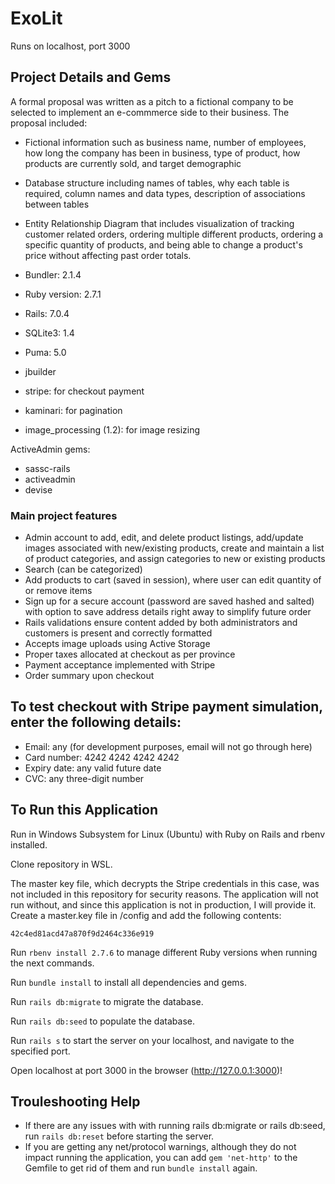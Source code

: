 # ExoLit
Runs on localhost, port 3000

## Project Details and Gems
A formal proposal was written as a pitch to a fictional company to be selected to implement an e-commmerce side to their business. The proposal included:
* Fictional information such as business name, number of employees, how long the company has been in business, type of product, how products are currently sold, and target demographic
* Database structure including names of tables, why each table is required, column names and data types, description of associations between tables
* Entity Relationship Diagram that includes visualization of tracking customer related orders, ordering multiple different products, ordering a specific quantity of products, and being able to change a product's price without affecting past order totals.

* Bundler: 2.1.4
* Ruby version: 2.7.1
* Rails: 7.0.4
* SQLite3: 1.4
* Puma: 5.0
* jbuilder
* stripe: for checkout payment
* kaminari: for pagination
* image_processing (1.2): for image resizing

ActiveAdmin gems:
* sassc-rails
* activeadmin
* devise

### Main project features
* Admin account to add, edit, and delete product listings, add/update images associated with new/existing products, create and maintain a list of product categories, and assign categories to new or existing products
* Search (can be categorized)
* Add products to cart (saved in session), where user can edit quantity of or remove items
* Sign up for a secure account (password are saved hashed and salted) with option to save address details right away to simplify future order
* Rails validations ensure content added by both administrators and customers is present and correctly formatted
* Accepts image uploads using Active Storage
* Proper taxes allocated at checkout as per province
* Payment acceptance implemented with Stripe
* Order summary upon checkout

## To test checkout with Stripe payment simulation, enter the following details:
* Email: any (for development purposes, email will not go through here)
* Card number: 4242 4242 4242 4242
* Expiry date: any valid future date
* CVC: any three-digit number

## To Run this Application

Run in Windows Subsystem for Linux (Ubuntu) with Ruby on Rails and rbenv installed.

Clone repository in WSL.

The master key file, which decrypts the Stripe credentials in this case, was not included in this repository for security reasons. The application will not run without, and since this application is not in production, I will provide it. Create a master.key file in /config and add the following contents:
```
42c4ed81acd47a870f9d2464c336e919
```

Run `rbenv install 2.7.6` to manage different Ruby versions when running the next commands.

Run `bundle install` to install all dependencies and gems.

Run `rails db:migrate` to migrate the database.

Run `rails db:seed` to populate the database.

Run `rails s` to start the server on your localhost, and navigate to the specified port.

Open localhost at port 3000 in the browser (http://127.0.0.1:3000)!

## Trouleshooting Help

* If there are any issues with with running rails db:migrate or rails db:seed, run `rails db:reset` before starting the server.
* If you are getting any net/protocol warnings, although they do not impact running the application, you can add `gem 'net-http'` to the Gemfile to get rid of them and run `bundle install` again.

